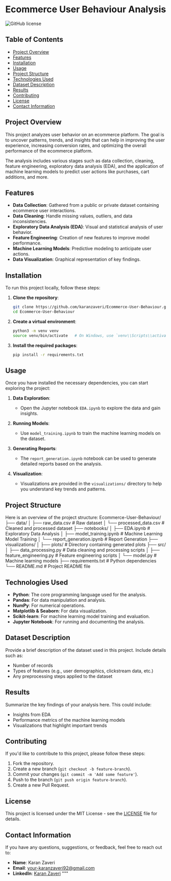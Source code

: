 # Ecommerce User Behaviour Analysis

![GitHub license](https://img.shields.io/github/license/karanzaveri/Ecommerce-User-Behaviour)

## Table of Contents
- [Project Overview](#project-overview)
- [Features](#features)
- [Installation](#installation)
- [Usage](#usage)
- [Project Structure](#project-structure)
- [Technologies Used](#technologies-used)
- [Dataset Description](#dataset-description)
- [Results](#results)
- [Contributing](#contributing)
- [License](#license)
- [Contact Information](#contact-information)

## Project Overview

This project analyzes user behavior on an ecommerce platform. The goal is to uncover patterns, trends, and insights that can help in improving the user experience, increasing conversion rates, and optimizing the overall performance of the ecommerce platform.

The analysis includes various stages such as data collection, cleaning, feature engineering, exploratory data analysis (EDA), and the application of machine learning models to predict user actions like purchases, cart additions, and more.

## Features

- **Data Collection**: Gathered from a public or private dataset containing ecommerce user interactions.
- **Data Cleaning**: Handle missing values, outliers, and data inconsistencies.
- **Exploratory Data Analysis (EDA)**: Visual and statistical analysis of user behavior.
- **Feature Engineering**: Creation of new features to improve model performance.
- **Machine Learning Models**: Predictive modeling to anticipate user actions.
- **Data Visualization**: Graphical representation of key findings.

## Installation

To run this project locally, follow these steps:

1. **Clone the repository**:
    ```bash
    git clone https://github.com/karanzaveri/Ecommerce-User-Behaviour.git
    cd Ecommerce-User-Behaviour
    ```

2. **Create a virtual environment**:
    ```bash
    python3 -m venv venv
    source venv/bin/activate   # On Windows, use `venv\\Scripts\\activate`
    ```

3. **Install the required packages**:
    ```bash
    pip install -r requirements.txt
    ```

## Usage

Once you have installed the necessary dependencies, you can start exploring the project:

1. **Data Exploration**:
   - Open the Jupyter notebook `EDA.ipynb` to explore the data and gain insights.

2. **Running Models**:
   - Use `model_training.ipynb` to train the machine learning models on the dataset.

3. **Generating Reports**:
   - The `report_generation.ipynb` notebook can be used to generate detailed reports based on the analysis.

4. **Visualization**:
   - Visualizations are provided in the `visualizations/` directory to help you understand key trends and patterns.

## Project Structure

Here is an overview of the project structure:
Ecommerce-User-Behaviour/ ├── data/ │ ├── raw_data.csv # Raw dataset │ └── processed_data.csv # Cleaned and processed dataset ├── notebooks/ │ ├── EDA.ipynb # Exploratory Data Analysis │ ├── model_training.ipynb # Machine Learning Model Training │ └── report_generation.ipynb # Report Generation ├── visualizations/ │ ├── plots/ # Directory containing generated plots ├── src/ │ ├── data_processing.py # Data cleaning and processing scripts │ ├── feature_engineering.py # Feature engineering scripts │ └── model.py # Machine learning models ├── requirements.txt # Python dependencies └── README.md # Project README file


## Technologies Used

- **Python**: The core programming language used for the analysis.
- **Pandas**: For data manipulation and analysis.
- **NumPy**: For numerical operations.
- **Matplotlib & Seaborn**: For data visualization.
- **Scikit-learn**: For machine learning model training and evaluation.
- **Jupyter Notebook**: For running and documenting the analysis.

## Dataset Description

Provide a brief description of the dataset used in this project. Include details such as:

- Number of records
- Types of features (e.g., user demographics, clickstream data, etc.)
- Any preprocessing steps applied to the dataset

## Results

Summarize the key findings of your analysis here. This could include:

- Insights from EDA
- Performance metrics of the machine learning models
- Visualizations that highlight important trends

## Contributing

If you'd like to contribute to this project, please follow these steps:

1. Fork the repository.
2. Create a new branch (`git checkout -b feature-branch`).
3. Commit your changes (`git commit -m 'Add some feature'`).
4. Push to the branch (`git push origin feature-branch`).
5. Create a new Pull Request.

## License

This project is licensed under the MIT License - see the [LICENSE](LICENSE) file for details.

## Contact Information

If you have any questions, suggestions, or feedback, feel free to reach out to:

- **Name**: Karan Zaveri
- **Email**: [your-karanzaveri92@gmail.com](mailto:karanzaveri92@gmail.com)
- **LinkedIn**: [Karan Zaveri](https://www.linkedin.com/in/karanzaveri92/)
"""

